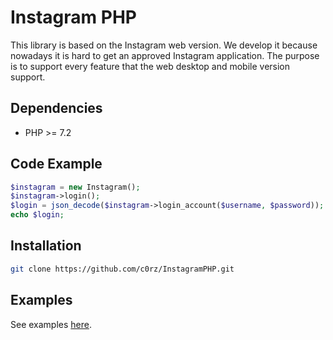 # Instagram PHP

This library is based on the Instagram web version. We develop it because nowadays it is hard to get an approved Instagram application. The purpose is to support every feature that the web desktop and mobile version support.

## Dependencies

- PHP >= 7.2

## Code Example

```php
$instagram = new Instagram();
$instagram->login();
$login = json_decode($instagram->login_account($username, $password));
echo $login;
```

## Installation

```sh
git clone https://github.com/c0rz/InstagramPHP.git
```

## Examples

See examples [here](https://github.com/c0rz/InstagramPHP/tree/main/example).
